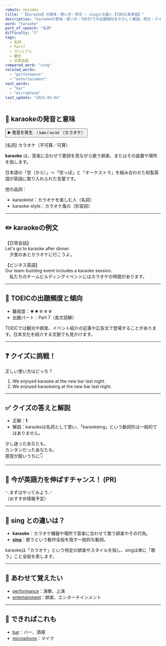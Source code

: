 ```yaml
---
robots: noindex
title: "【karaoke】の意味・使い方・例文 ― singとの違い【TOEIC英単語】"
description: "karaokeの意味・使い方・TOEICでの出題傾向をやさしく解説。例文・クイズ付きでsingとの違いもわかりやすく学べます。"
word: "karaoke"
part_of_speech: "名詞"
difficulty: "2"
tags:
  - 名詞
  - Part7
  - カジュアル
  - 観光
  - 日常会話
compared_word: "sing"
related_words:
  - "performance"
  - "entertainment"
next_words:
  - "bar"
  - "microphone"
last_update: "2025-05-04"
---
```


## 🔰 karaokeの発音と意味

<button class="play-audio" onclick="playTTS('karaoke')">
  <span class="play-audio-main">
    ▶️ 発音を再生　/ˌkær.iˈoʊ.ki/
  </span>
  <span class="play-audio-sub">
    （カラオケ）
  </span>
</button>

[名詞] カラオケ（不可算／可算）

**karaoke** は、音楽に合わせて歌詞を見ながら歌う娯楽、またはその装置や場所を指します。

日本語の「空（から）」＝「空っぽ」と「オーケストラ」を組み合わせた和製英語が英語に取り入れられた言葉です。

他の品詞：  
- karaokeist：カラオケを楽しむ人（名詞）
- karaoke-style：カラオケ風の（形容詞）

---

## ✏️ karaokeの例文

【日常会話】  
Let's go to karaoke after dinner.  
　夕食のあとカラオケに行こうよ。

【ビジネス英語】  
Our team-building event includes a karaoke session.  
　私たちのチームビルディングイベントにはカラオケの時間があります。

---

## 🎯 TOEICの出題頻度と傾向

- 難易度：★★☆☆☆
- 出題パート：Part 7（長文読解）

TOEICでは観光や娯楽、イベント紹介の記事や広告文で登場することがあります。日本文化を紹介する文脈でも見かけます。

---

## ❓ クイズに挑戦！

正しい使い方はどっち？

1. We enjoyed karaoke at the new bar last night.  
2. We enjoyed karaokeing at the new bar last night.

---

## ✅ クイズの答えと解説

- 正解：**1**
- 解説：karaokeは名詞として使い、「karaokeing」という動詞形は一般的ではありません。

少し迷ったあなたも、  
カンタンだったあなたも、  
感覚が鋭いうちに👇️

---

## 🚀 今が英語力を伸ばすチャンス！ (PR)

<div class="info-center">
＼まずはやってみよう／<br>  
（おすすめ情報予定）
</div>

---

## 🤔  sing との違いは？

- **karaoke**：カラオケ機器や場所で音楽に合わせて歌う娯楽やその行為。
- **[sing](/word/sing/)**：歌うという動作全般を指す一般的な動詞。

karaokeは「カラオケ」という特定の娯楽やスタイルを指し、singは単に「歌う」こと全般を表します。

---

## 🧩 あわせて覚えたい

- [performance](/word/performance/)：演奏、上演
- [entertainment](/word/entertainment/)：娯楽、エンターテインメント

---

## 📖 できればこれも

- [bar](/word/bar/)：バー、酒場
- [microphone](/word/microphone/)：マイク

<!-- cvid: aid06_bid08 -->

